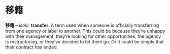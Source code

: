 # 移籍

**移籍** – _iseki_. **transfer**. A term used when someone is officially transferring from one agency or label to another. This could be because they’re unhappy with their management, they’re looking for other opportunities, the agency is restructuring, or they’ve decided to let them go. Or it could be simply that their contract has ended.
